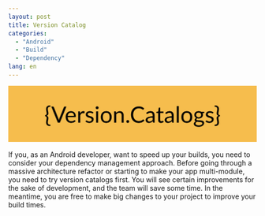 ```yaml
---
layout: post
title: Version Catalog
categories:
  - "Android"
  - "Build"
  - "Dependency"
lang: en
---
```


<p align="center">
  <img src="/img/version-catalog.png" />
</p>

If you, as an Android developer, want to speed up your builds, you need to consider your dependency management approach. Before going through a massive architecture refactor or starting to make your app multi-module, you need to try version catalogs first. You will see certain improvements for the sake of development, and the team will save some time. In the meantime, you are free to make big changes to your project to improve your build times.

<!--more-->